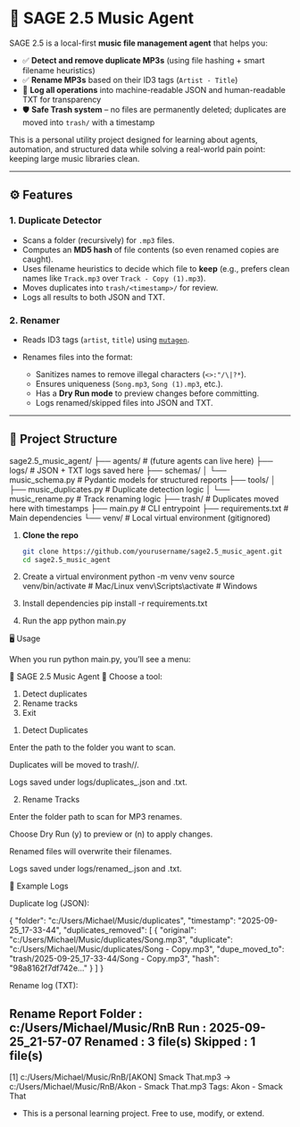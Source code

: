 # 🎵 SAGE 2.5 Music Agent  

SAGE 2.5 is a local-first **music file management agent** that helps you:  

- ✅ **Detect and remove duplicate MP3s** (using file hashing + smart filename heuristics)  
- ✅ **Rename MP3s** based on their ID3 tags (`Artist - Title`)  
- 📂 **Log all operations** into machine-readable JSON and human-readable TXT for transparency  
- 🛡️ **Safe Trash system** – no files are permanently deleted; duplicates are moved into `trash/` with a timestamp  

This is a personal utility project designed for learning about agents, automation, and structured data while solving a real-world pain point: keeping large music libraries clean.  

---

## ⚙️ Features  

### 1. Duplicate Detector  
- Scans a folder (recursively) for `.mp3` files.  
- Computes an **MD5 hash** of file contents (so even renamed copies are caught).  
- Uses filename heuristics to decide which file to **keep** (e.g., prefers clean names like `Track.mp3` over `Track - Copy (1).mp3`).  
- Moves duplicates into `trash/<timestamp>/` for review.  
- Logs all results to both JSON and TXT.  

### 2. Renamer  
- Reads ID3 tags (`artist`, `title`) using [`mutagen`](https://mutagen.readthedocs.io/).  
- Renames files into the format:

  - Sanitizes names to remove illegal characters (`<>:"/\|?*`).  
  - Ensures uniqueness (`Song.mp3`, `Song (1).mp3`, etc.).  
  - Has a **Dry Run mode** to preview changes before committing.  
  - Logs renamed/skipped files into JSON and TXT.  

---

## 📂 Project Structure  
sage2.5_music_agent/
├── agents/ # (future agents can live here)
├── logs/ # JSON + TXT logs saved here
├── schemas/
│ └── music_schema.py # Pydantic models for structured reports
├── tools/
│ ├── music_duplicates.py # Duplicate detection logic
│ └── music_rename.py # Track renaming logic
├── trash/ # Duplicates moved here with timestamps
├── main.py # CLI entrypoint
├── requirements.txt # Main dependencies
└── venv/ # Local virtual environment (gitignored)

1. **Clone the repo**
   ```bash
   git clone https://github.com/yourusername/sage2.5_music_agent.git
   cd sage2.5_music_agent
   
2. Create a virtual environment
python -m venv venv
source venv/bin/activate   # Mac/Linux
venv\Scripts\activate      # Windows

3. Install dependencies
pip install -r requirements.txt

4. Run the app
python main.py

🖥️ Usage

When you run python main.py, you’ll see a menu:

🎵 SAGE 2.5 Music Agent 🎵
Choose a tool:
1) Detect duplicates
2) Rename tracks
3) Exit

1. Detect Duplicates

Enter the path to the folder you want to scan.

Duplicates will be moved to trash/<timestamp>/.

Logs saved under logs/duplicates_<timestamp>.json and .txt.

2. Rename Tracks

Enter the folder path to scan for MP3 renames.

Choose Dry Run (y) to preview or (n) to apply changes.

Renamed files will overwrite their filenames.

Logs saved under logs/renamed_<timestamp>.json and .txt.

📑 Example Logs

Duplicate log (JSON):

{
  "folder": "c:/Users/Michael/Music/duplicates",
  "timestamp": "2025-09-25_17-33-44",
  "duplicates_removed": [
    {
      "original": "c:/Users/Michael/Music/duplicates/Song.mp3",
      "duplicate": "c:/Users/Michael/Music/duplicates/Song - Copy.mp3",
      "dupe_moved_to": "trash/2025-09-25_17-33-44/Song - Copy.mp3",
      "hash": "98a8162f7df742e..."
    }
  ]
}


Rename log (TXT):

Rename Report
Folder   : c:/Users/Michael/Music/RnB
Run      : 2025-09-25_21-57-07
Renamed  : 3 file(s)
Skipped  : 1 file(s)
------------------------------------------------------------

[1] c:/Users/Michael/Music/RnB/[AKON] Smack That.mp3
    → c:/Users/Michael/Music/RnB/Akon - Smack That.mp3
    Tags: Akon - Smack That

  *  This is a personal learning project. Free to use, modify, or extend.

